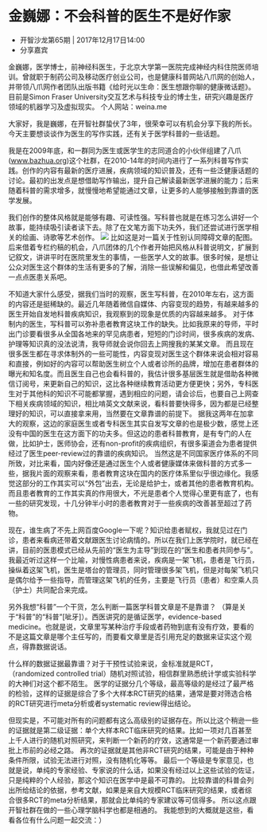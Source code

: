 # 金巍娜：不会科普的医生不是好作家

- 开智沙龙第65期 | 2017年12月17日14:00
- 分享嘉宾

金巍娜，医学博士，前神经科医生，于北京大学第一医院完成神经内科住院医师培训。曾就职于制药公司及移动医疗创业公司，也是健康科普网站八爪网的创始人，并带领八爪网作者团队出版书籍《给时光以生命：医生想跟你聊的健康微话题》。
目前是Simon Fraser University交互艺术与科技专业的博士生，研究兴趣是医疗领域的机器学习及虚拟现实。
个人网站：weina.me

大家好，我是巍娜，在开智社群蛰伏了3年，很荣幸可以有机会分享下我的所长。今天主要想谈谈作为医生的写作实践，还有关于医学科普的一些话题。

我是在2009年底，和一群同为医生或医学生的志同道合的小伙伴组建了八爪(www.bazhua.org)这个社群，在2010-14年的时间内进行了一系列科普写作实践。创作的内容有最新的医疗进展，疾病领域的知识普及，还有一些泛健康话题的讨论。最初的出发点是想借助写作输出，提升自己解读最新医学进展的能力；后来随着科普的需求增多，就慢慢地希望能通过文章，让更多的人能够接触到靠谱的医学发展。

我们创作的整体风格就是能够有趣、可读性强。写科普也就是在练习怎么讲好一个故事，能持续吸引读者读下去。除了在文笔方面下功夫外，我们还尝试进行医学相关的绘画、诗歌等艺术创作。
![](171217-%E9%87%91%E5%B7%8D%E5%A8%9C-%E5%BC%80%E6%99%BA%E6%B2%99%E9%BE%99%E7%AC%AC65%E6%9C%9F/171217-%E9%87%91%E5%B7%8D%E5%A8%9C-%E5%BC%80%E6%99%BA%E6%B2%99%E9%BE%99%E7%AC%AC65%E6%9C%9F/1.jpeg)
比如这是对一篇关于性别认同障碍文章的配图。后来借着专栏约稿的机会，八爪团体的几个作者开始把风格从科普说明文，扩展到记叙文，讲讲平时在医院里发生的事情，一些医学人文的故事。很多时候，是想让公众对医生这个群体的生活有更多的了解，消除一些误解和偏见，也借此希望改善一点点医患关系吧。

不知道大家什么感受，据我们当时的观察，医生写科普，在2010年左右，这方面的内容还是挺稀缺的。最近几年随着微信自媒体、内容变现的趋势，有越来越多的医生开始自发地科普疾病知识，我观察到的现象是优质的内容越来越多。
对于体制内的医生，写科普可以弥补患者教育这块工作的缺失。比如我原来的导师，平时出门诊要看很多从全国各地来的罕见病患者，短短的门诊时间，很多疾病的发病、护理等知识真的没法说清，我导师就会说你回去上网搜我的某某文章。
而且现在很多医生都在寻求体制外的一些可能性，内容变现对医生这个群体来说会相对容易和直接，例如好的内容可以帮助医生树立个人或者诊所的品牌，增加在患者群体的曝光和知名度。而且医生自己也会看科普的，我估计很多基层医生就是借助各种微信订阅号，来更新自己的知识，这比各种继续教育活动更方便更快；另外，专科医生对于其他科的知识不可能都掌握，遇到相应的问题，请会诊后，也要自己上网查下相关疾病领域的知识，相比啃英文文献来说，看科普要快得多，因为都是已经整理好的知识，可以直接拿来用，当然要在文章靠谱的前提下。
据我这两年在加拿大的观察，这边的家庭医生或者专科医生其实自发写文章的也是极少数，感觉上还没有中国的医生在这方面下的功夫多。但这边的患者科普教育，是有专门的人在做，比如护士，医师协会，还有non-profit的疾病组织，有很多渠道会为患者提供经过了医生peer-review过的靠谱的疾病知识。
当然这是不同国家医疗体系的不同所致，对比来看，国内好像还是通过医生个人或者健康媒体来做科普的方式多一些，据我片面的观察来看，患者教育这块在国内的医疗体系里似乎很边缘化。我感觉这部分的工作其实可以“外包”出去，无论是给护士，或者其他的患者教育机构。
而且患者教育的工作其实真的作用很大，不光是患者个人觉得心里更有底了，也有一些的研究发现，十几分钟半小时的患者教育对于一些疾病的改善甚至超过了药物。

现在，谁生病了不先上网百度Google一下呢？知识给患者赋权，我就见过在门诊，患者来看病还带着文献跟医生讨论病情的。所以在我们上医学院时，就已经在讲，目前的医患模式已经从先前的“医生为主导”到现在的“医生和患者共同参与”。
我最近听过这样一个比喻，对慢性病患者来说，疾病是一架飞机，患者是飞行员，操纵着这架飞机，医生是塔台的管理员，同时管理很多架飞机，但是对每架飞机只是偶尔给予一些指导，而管理这架飞机的任务，主要是飞行员（患者）和空乘人员（护士）共同配合来完成。

另外我想“科普”一个干货，怎么判断一篇医学科普文章是不是靠谱？
（算是关于“科普”的“科普”[呲牙]）。西医讲究的是循证医学，evidence-based medicine。也就是说，文章里写某种治疗手段或者药物到底有没有疗效，要看的不是这篇文章是哪个主任写的，而要看文章里是否引用充足的数据来证实这个观点，得靠数据说话。

什么样的数据证据最靠谱？对于干预性试验来说，金标准就是RCT，（randomized controlled trial）随机对照试验，相信群里熟悉统计学或实验科学的大神们对这个都不陌生。
医学的证据分几个等级，最高等级的是经过了最严格的检验，这样的证据是综合了多个大样本RCT研究的结果，通常是要对筛选合格的RCT研究进行meta分析或者systematic review得出结论。

但现实是，不可能对所有的问题都有这么高级别的证据存在。所以比这个稍逊一些的证据就是第二级证据：单个大样本RCT临床研究的结果。比如一项对几百甚至上千人进行的随机对照研究，来判断一个新药的疗效，这通常是一个新药要通过审批上市前的必经之路。
再次的证据就是其他非RCT研究的结果，可能是由于种种条件所限，试验无法进行对照，没有随机化等等。
最后一个等级是专家意见，也就是说，单纯的专家经验、专家说的什么话，如果没有经过以上这些试验的佐证，只是纯粹的个人经验，那这个知识在医学中是最不可靠的。
比较靠谱的科普会列出所给结论的依据，参考文献，如果是来自大规模RCT临床研究的结果，或者综合很多RCT的meta分析结果，那就会比单纯的专家建议等可信得多。
所以这点跟开智社群在做的一些心理学脑科学也都是相通的。
我能想到的大概就是这些，看看各位有什么问题一起交流：）


